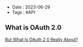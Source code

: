 - Date : 2023-06-29
- Tags : #API

## What is OAuth 2.0
[But What Is OAuth 2 0 Really About?](https://youtu.be/ZV5yTm4pT8g)


